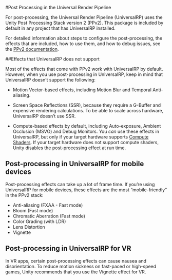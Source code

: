 #Post Processing in the Universal Render Pipeline

For post-processing, the Universal Render Pipeline (UniversalRP) uses the Unity Post Processing Stack version 2 (PPv2). This package is included by default in any project that has UniversalRP installed.

For detailed information about steps to configure the post-processing, the effects that are included, how to use them, and how to debug issues, see the [PPv2 documentation](<https://docs.unity3d.com/Packages/com.unity.postprocessing@2.1/manual/index.html>).



##Effects that UniversalRP does not support

Most of the effects that come with PPv2 work with UniversalRP by default. However, when you use post-processing in UniversalRP, keep in mind that UniversalRP doesn’t support the following:

- Motion Vector-based effects, including Motion Blur and Temporal Anti-aliasing. 

- Screen Space Reflections (SSR), because they require a G-Buffer and expensive rendering calculations. To be able to scale across hardware, UniversalRP doesn’t use SSR.
- Compute-based effects by default, including Auto-exposure, Ambient Occlusion (MSVO) and Debug Monitors. You _can_ use these effects in UniversalRP, but only if your target hardware supports [Compute Shaders](<https://docs.unity3d.com/Manual/class-ComputeShader.html>). If your target hardware does not support compute shaders, Unity disables the post-processing effect at run time.

## Post-processing in UniversalRP for mobile devices

Post-processing effects can take up a lot of frame time. If you’re using UniversalRP for mobile devices, these effects are the most “mobile-friendly” in the PPv2 stack:

- Anti-aliasing (FXAA - Fast mode)
- Bloom (Fast mode)
- Chromatic Aberration (Fast mode)
- Color Grading (with LDR)
- Lens Distortion
- Vignette

## Post-processing in UniversalRP for VR

In VR apps, certain post-processing effects can cause nausea and disorientation. To reduce motion sickness on fast-paced or high-speed games, Unity recommends that you use the Vignette effect for VR. 